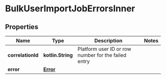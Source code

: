 
# BulkUserImportJobErrorsInner

## Properties
| Name | Type | Description | Notes |
| ------------ | ------------- | ------------- | ------------- |
| **correlationId** | **kotlin.String** | Platform user ID or row number for the failed entry |  |
| **error** | [**Error**](Error.md) |  |  |



